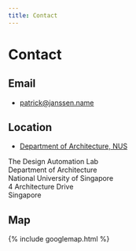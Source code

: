 ```yaml
---
title: Contact
---
```

# Contact

## Email

- [patrick@janssen.name](mailto:patrick@janssen.name)

## Location

- [Department of Architecture, NUS](http://www.arch.nus.edu.sg/)

The Design Automation Lab  
Department of Architecture  
National University of Singapore  
4 Architecture Drive  
Singapore  

## Map

{% include googlemap.html %}






